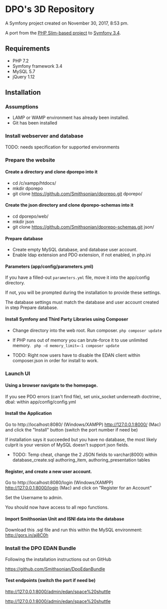 # DPO's 3D Repository

A Symfony project created on November 30, 2017, 8:53 pm.

A port from the [PHP Slim-based project](https://github.com/Smithsonian/dporepo_slim) to [Symfony 3.4](https://symfony.com/).

## Requirements
- PHP 7.2
- Symfony framework 3.4
- MySQL 5.7
- jQuery 1.12

## Installation

### Assumptions
- LAMP or WAMP environment has already been installed.
- Git has been installed

### Install webserver and database
TODO: needs specification for supported environments

### Prepare the website
#### Create a directory and clone dporepo into it
- cd /c/xampp/htdocs/
- mkdir dporepo
- git clone https://github.com/Smithsonian/dporepo.git dporepo/

#### Create the json directory and clone dporepo-schemas into it
- cd dporepo/web/
- mkdir json
- git clone https://github.com/Smithsonian/dporepo-schemas.git json/

#### Prepare database
- Create empty MySQL database, and database user account.
- Enable ldap extension and PDO extension, if not enabled, in php.ini

#### Parameters (app/config/parameters.yml)

If you have a filled-out `parameters.yml` file, move it into the app/config directory.

If not, you will be prompted during the installation to provide these settings.

The database settings must match the database and user account created in step Prepare database.

#### Install Symfony and Third Party Libraries using Composer

- Change directory into the web root. Run composer.
```php composer update```

- If PHP runs out of memory you can brute-force it to use unlimited memory.
``` php -d memory_limit=-1 composer update```

- TODO: Right now users have to disable the EDAN client within composer.json in order for install to work.

### Launch UI
#### Using a browser navigate to the homepage.
If you see PDO errors (can't find file), set unix_socket underneath doctrine:, dbal: within app/config/config.yml

#### Install the Application
Go to http://localhost:8080/ (Windows/XAMPP) http://127.0.0.1:8000/ (Mac) and click the "Install" button (switch the port number if need be)

If installation says it succeeded but you have no database, the most likely culprit is your version of MySQL doesn't support json fields. 
- TODO: Temp cheat, change the 2 JSON fields to varchar(8000) within database_create.sql
authoring_item, authoring_presentation tables

#### Register, and create a new user account.
Go to http://localhost:8080/login (Windows/XAMPP) http://127.0.0.1:8000/login (Mac) and click on "Register for an Account"

Set the Username to admin.

You should now have access to all repo functions.

#### Import Smithsonian Unit and ISNI data into the database

Download this .sql file and run this within the MySQL environment: http://gors.in/aj8C0h

### Install the DPO EDAN Bundle
Following the installation instructions out on GitHub

https://github.com/Smithsonian/DpoEdanBundle

#### Test endpoints (switch the port if need be)

http://127.0.0.1:8000/admin/edan/space%20shuttle

http://127.0.0.1:8000/admin/edan/space%20shuttle
